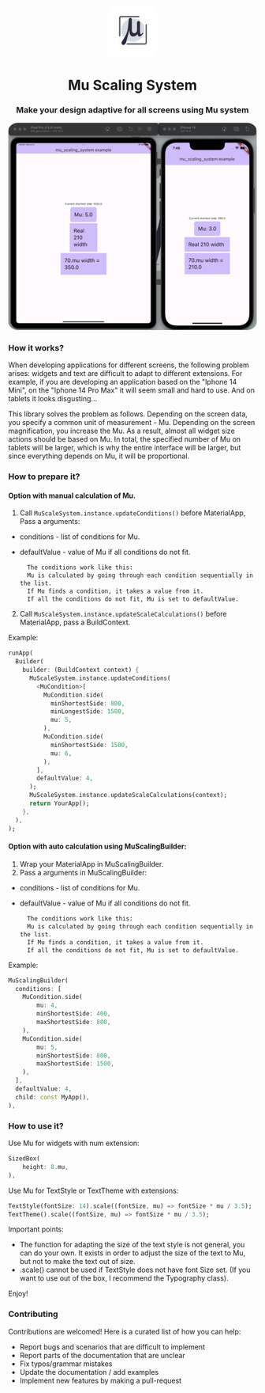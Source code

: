 <div align="center">
  <img src="https://raw.githubusercontent.com/meg4cyberc4t/mu_scaling_system/main/.github/icon.png" style="border-radius: 20px" height=100/>
  <br />
  <h1>Mu Scaling System</h1>
  <h3>Make your design adaptive for all screens using Mu system</h3>
</div>

<img src="https://raw.githubusercontent.com/meg4cyberc4t/mu_scaling_system/main/.github/preview.png" style="border-radius: 4%;max-height:500px"/>

### How it works?

When developing applications for different screens, the following problem arises: widgets and text are difficult to adapt to different extensions. For example, if you are developing an application based on the "Iphone 14 Mini", on the "Iphone 14 Pro Max" it will seem small and hard to use. And on tablets it looks disgusting...

This library solves the problem as follows.
Depending on the screen data, you specify a common unit of measurement - Mu. Depending on the screen magnification, you increase the Mu. As a result, almost all widget size actions should be based on Mu.
In total, the specified number of Mu on tablets will be larger, which is why the entire interface will be larger, but since everything depends on Mu, it will be proportional.

### How to prepare it?

#### Option with manual calculation of Mu.
1. Call `MuScaleSystem.instance.updateConditions()` before MaterialApp,  Pass a arguments:
* conditions - list of conditions for Mu.
* defaultValue - value of Mu if all conditions do not fit.

        The conditions work like this:
        Mu is calculated by going through each condition sequentially in the list.
        If Mu finds a condition, it takes a value from it.
        If all the conditions do not fit, Mu is set to defaultValue.
2. Call `MuScaleSystem.instance.updateScaleCalculations()` before MaterialApp, pass a BuildContext.

Example: 
```dart
runApp(
  Builder(
    builder: (BuildContext context) {
      MuScaleSystem.instance.updateConditions(
        <MuCondition>[
          MuCondition.side(
            minShortestSide: 800,
            minLongestSide: 1500,
            mu: 5,
          ),
          MuCondition.side(
            minShortestSide: 1500,
            mu: 6,
          ),
        ],
        defaultValue: 4,
      );
      MuScaleSystem.instance.updateScaleCalculations(context);
      return YourApp();
    },
  ),
);
```

#### Option with auto calculation using MuScalingBuilder:

1. Wrap your MaterialApp in MuScalingBuilder.
2. Pass a arguments in MuScalingBuilder:
* conditions - list of conditions for Mu.
* defaultValue - value of Mu if all conditions do not fit.

        The conditions work like this:
        Mu is calculated by going through each condition sequentially in the list.
        If Mu finds a condition, it takes a value from it.
        If all the conditions do not fit, Mu is set to defaultValue.

Example:
```dart
MuScalingBuilder(
  conditions: [
    MuCondition.side(
        mu: 4,
        minShortestSide: 400,
        maxShortestSide: 800,
    ),
    MuCondition.side(
        mu: 5,
        minShortestSide: 800,
        maxShortestSide: 1500,
    ),
  ],
  defaultValue: 4,
  child: const MyApp(),
),
```

### How to use it?


Use Mu for widgets with num extension:
```dart
SizedBox(
    height: 8.mu,
),
```


Use Mu for TextStyle or TextTheme with extensions:
```dart
TextStyle(fontSize: 14).scale((fontSize, mu) => fontSize * mu / 3.5);
TextTheme().scale((fontSize, mu) => fontSize * mu / 3.5);
```

Important points:
* The function for adapting the size of the text style is not general, you can do your own. It exists in order to adjust the size of the text to Mu, but not to make the text out of size.
* .scale() cannot be used if TextStyle does not have font Size set. (If you want to use out of the box, I recommend the Typography class).

Enjoy!


### Contributing 
Contributions are welcomed!
Here is a curated list of how you can help:
* Report bugs and scenarios that are difficult to implement
* Report parts of the documentation that are unclear
* Fix typos/grammar mistakes
* Update the documentation / add examples
* Implement new features by making a pull-request
